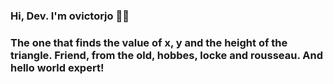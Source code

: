 ### Hi, Dev. I'm ovictorjo 👨‍💻

### The one that finds the value of x, y and the height of the triangle. Friend, from the old, hobbes, locke and rousseau. And hello world expert!
